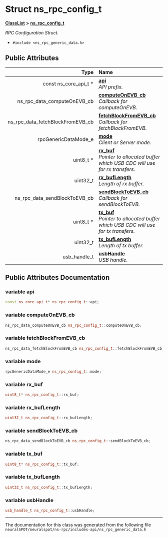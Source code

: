 

# Struct ns\_rpc\_config\_t



[**ClassList**](annotated.md) **>** [**ns\_rpc\_config\_t**](structns__rpc__config__t.md)



_RPC Configuration Struct._ 

* `#include <ns_rpc_generic_data.h>`





















## Public Attributes

| Type | Name |
| ---: | :--- |
|  const ns\_core\_api\_t \* | [**api**](#variable-api)  <br>_API prefix._  |
|  ns\_rpc\_data\_computeOnEVB\_cb | [**computeOnEVB\_cb**](#variable-computeonevb_cb)  <br>_Callback for computeOnEVB._  |
|  ns\_rpc\_data\_fetchBlockFromEVB\_cb | [**fetchBlockFromEVB\_cb**](#variable-fetchblockfromevb_cb)  <br>_Callback for fetchBlockFromEVB._  |
|  rpcGenericDataMode\_e | [**mode**](#variable-mode)  <br>_Client or Server mode._  |
|  uint8\_t \* | [**rx\_buf**](#variable-rx_buf)  <br>_Pointer to allocated buffer which USB CDC will use for rx transfers._  |
|  uint32\_t | [**rx\_bufLength**](#variable-rx_buflength)  <br>_Length of rx buffer._  |
|  ns\_rpc\_data\_sendBlockToEVB\_cb | [**sendBlockToEVB\_cb**](#variable-sendblocktoevb_cb)  <br>_Callback for sendBlockToEVB._  |
|  uint8\_t \* | [**tx\_buf**](#variable-tx_buf)  <br>_Pointer to allocated buffer which USB CDC will use for tx transfers._  |
|  uint32\_t | [**tx\_bufLength**](#variable-tx_buflength)  <br>_Length of tx buffer._  |
|  usb\_handle\_t | [**usbHandle**](#variable-usbhandle)  <br>_USB handle._  |












































## Public Attributes Documentation




### variable api 

```C++
const ns_core_api_t* ns_rpc_config_t::api;
```






### variable computeOnEVB\_cb 

```C++
ns_rpc_data_computeOnEVB_cb ns_rpc_config_t::computeOnEVB_cb;
```






### variable fetchBlockFromEVB\_cb 

```C++
ns_rpc_data_fetchBlockFromEVB_cb ns_rpc_config_t::fetchBlockFromEVB_cb;
```






### variable mode 

```C++
rpcGenericDataMode_e ns_rpc_config_t::mode;
```






### variable rx\_buf 

```C++
uint8_t* ns_rpc_config_t::rx_buf;
```






### variable rx\_bufLength 

```C++
uint32_t ns_rpc_config_t::rx_bufLength;
```






### variable sendBlockToEVB\_cb 

```C++
ns_rpc_data_sendBlockToEVB_cb ns_rpc_config_t::sendBlockToEVB_cb;
```






### variable tx\_buf 

```C++
uint8_t* ns_rpc_config_t::tx_buf;
```






### variable tx\_bufLength 

```C++
uint32_t ns_rpc_config_t::tx_bufLength;
```






### variable usbHandle 

```C++
usb_handle_t ns_rpc_config_t::usbHandle;
```




------------------------------
The documentation for this class was generated from the following file `neuralSPOT/neuralspot/ns-rpc/includes-api/ns_rpc_generic_data.h`

